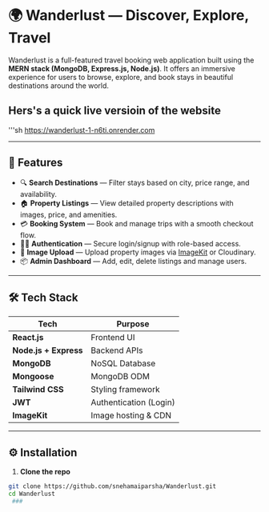 # 🌍 Wanderlust — Discover, Explore, Travel

Wanderlust is a full-featured travel booking web application built using the **MERN stack (MongoDB, Express.js, Node.js)**. It offers an immersive experience for users to browse, explore, and book stays in beautiful destinations around the world.

##  Hers's a  quick live versioin of the website
'''sh
https://wanderlust-1-n6ti.onrender.com

---

## 🚀 Features

- 🔍 **Search Destinations** — Filter stays based on city, price range, and availability.
- 🏠 **Property Listings** — View detailed property descriptions with images, price, and amenities.
- 💳 **Booking System** — Book and manage trips with a smooth checkout flow.
- 🧑‍💼 **Authentication** — Secure login/signup with role-based access.
- 📸 **Image Upload** — Upload property images via [ImageKit](https://imagekit.io/) or Cloudinary.
- 📦 **Admin Dashboard** — Add, edit, delete listings and manage users.

---

## 🛠 Tech Stack

| Tech        | Purpose                  |
|-------------|--------------------------|
| **React.js**     | Frontend UI             |
| **Node.js + Express** | Backend APIs             |
| **MongoDB**      | NoSQL Database           |
| **Mongoose**     | MongoDB ODM              |
| **Tailwind CSS** | Styling framework        |
| **JWT**          | Authentication (Login)   |
| **ImageKit**     | Image hosting & CDN      |

---

## ⚙️ Installation

1. **Clone the repo**

```bash
git clone https://github.com/snehamaiparsha/Wanderlust.git
cd Wanderlust
 ###
